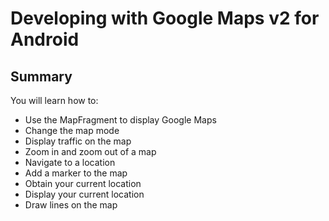 
<h1>Developing with Google Maps v2 for Android</h1>
<h2>Summary</h2>
<p>You will learn how to:</p>
<ul>
<li>Use the MapFragment to display Google Maps</li>
<li>Change the map mode</li>
<li>Display traffic on the map</li>
<li>Zoom in and zoom out of a map</li>
<li>Navigate to a location</li>
<li>Add a marker to the map</li>
<li>Obtain your current location</li>
<li>Display your current location</li>
<li>Draw lines on the map</li>
</ul>
